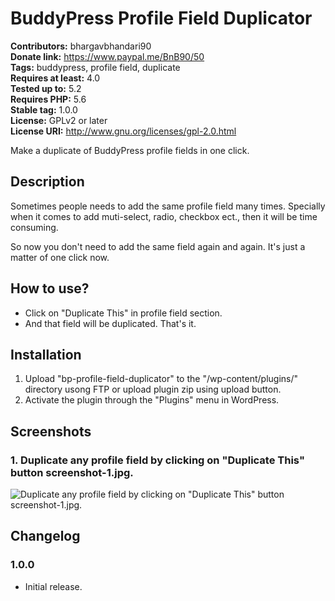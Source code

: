 # BuddyPress Profile Field Duplicator #
**Contributors:** bhargavbhandari90  
**Donate link:** https://www.paypal.me/BnB90/50  
**Tags:** buddypress, profile field, duplicate  
**Requires at least:** 4.0  
**Tested up to:** 5.2  
**Requires PHP:** 5.6  
**Stable tag:** 1.0.0  
**License:** GPLv2 or later  
**License URI:** http://www.gnu.org/licenses/gpl-2.0.html  

Make a duplicate of BuddyPress profile fields in one click.

## Description ##

Sometimes people needs to add the same profile field many times. Specially when it comes to add muti-select, radio, checkbox ect., then it will be time consuming.

So now you don't need to add the same field again and again. It's just a matter of one click now.


## How to use? ##

* Click on "Duplicate This" in profile field section.
* And that field will be duplicated. That's it.


## Installation ##
1. Upload "bp-profile-field-duplicator" to the "/wp-content/plugins/" directory usong FTP or upload plugin zip using upload button.
2. Activate the plugin through the "Plugins" menu in WordPress.

## Screenshots ##
### 1. Duplicate any profile field by clicking on "Duplicate This" button screenshot-1.jpg. ###
![Duplicate any profile field by clicking on "Duplicate This" button screenshot-1.jpg.](https://user-images.githubusercontent.com/19459637/58383813-a34f2200-7ff8-11e9-9333-e681c8c94100.jpg)


## Changelog ##
### 1.0.0 ###
* Initial release.